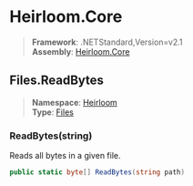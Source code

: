 # Heirloom.Core

> **Framework**: .NETStandard,Version=v2.1  
> **Assembly**: [Heirloom.Core][0]  

## Files.ReadBytes

> **Namespace**: [Heirloom][0]  
> **Type**: [Files][1]  

### ReadBytes(string)

Reads all bytes in a given file.

```cs
public static byte[] ReadBytes(string path)
```

[0]: ../Heirloom.Core.md
[1]: Heirloom.Files.md
